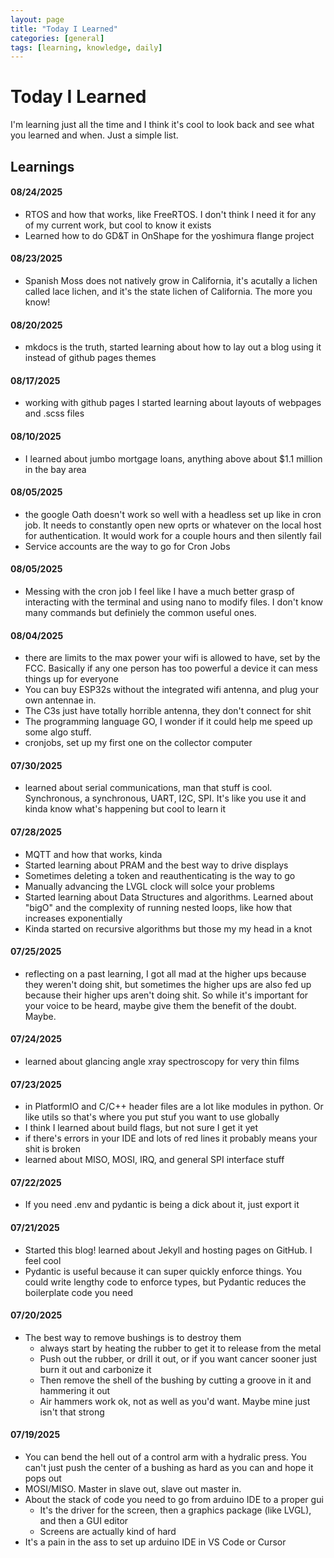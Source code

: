 ```yaml
---
layout: page
title: "Today I Learned"
categories: [general]
tags: [learning, knowledge, daily]
---
```


# Today I Learned

I'm learning just all the time and I think it's cool to look back and see what you learned and when. Just a simple list. 

## Learnings

#### 08/24/2025
- RTOS and how that works, like FreeRTOS. I don't think I need it for any of my current work, but cool to know it exists
- Learned how to do GD&T in OnShape for the yoshimura flange project


#### 08/23/2025
- Spanish Moss does not natively grow in California, it's acutally a lichen called lace lichen, and it's the state lichen of California. The more you know!

#### 08/20/2025
- mkdocs is the truth, started learning about how to lay out a blog using it instead of github pages themes

#### 08/17/2025
- working with github pages I started learning about layouts of webpages and .scss files

#### 08/10/2025
- I learned about jumbo mortgage loans, anything above about $1.1 million in the bay area
  

#### 08/05/2025
- the google Oath doesn't work so well with a headless set up like in cron job. It needs to constantly open new oprts or whatever on the local host for authentication. It would work for a couple hours and then silently fail
- Service accounts are the way to go for Cron Jobs

#### 08/05/2025
- Messing with the cron job I feel like I have a much better grasp of interacting with the terminal and using nano to modify files. I don't know many commands but definiely the common useful ones. 

#### 08/04/2025
- there are limits to the max power your wifi is allowed to have, set by the FCC. Basically if any one person has too powerful a device it can mess things up for everyone
- You can buy ESP32s without the integrated wifi antenna, and plug your own antennae in.
- The C3s just have totally horrible antenna, they don't connect for shit
- The programming language GO, I wonder if it could help me speed up some algo stuff. 
- cronjobs, set up my first one on the collector computer

#### 07/30/2025
- learned about serial communications, man that stuff is cool. Synchronous, a synchronous, UART, I2C, SPI. It's like you use it and kinda know what's happening but cool to learn it
  
#### 07/28/2025
- MQTT and how that works, kinda
- Started learning about PRAM and the best way to drive displays
- Sometimes deleting a token and reauthenticating is the way to go
- Manually advancing the LVGL clock will solce your problems
- Started learning about Data Structures and algorithms. Learned about "bigO" and the complexity of running nested loops, like how that increases exponentially
- Kinda started on recursive algorithms but those my my head in a knot

#### 07/25/2025
- reflecting on a past learning, I got all mad at the higher ups because they weren't doing shit, but sometimes the higher ups are also fed up because their higher ups aren't doing shit. So while it's important for your voice to be heard, maybe give them the benefit of the doubt. Maybe. 

#### 07/24/2025
- learned about glancing angle xray spectroscopy for very thin films


#### 07/23/2025
- in PlatformIO and C/C++ header files are a lot like modules in python. Or like utils so that's where you put stuf you want to use globally
- I think I learned about build flags, but not sure I get it yet
- if there's errors in your IDE and lots of red lines it probably means your shit is broken
- learned about MISO, MOSI, IRQ, and general SPI interface stuff

  
#### 07/22/2025
- If you need .env and pydantic is being a dick about it, just export it

#### 07/21/2025
- Started this blog! learned about Jekyll and hosting pages on GitHub. I feel cool
- Pydantic is useful because it can super quickly enforce things. You could write lengthy code to enforce types, but Pydantic reduces the boilerplate code you need

#### 07/20/2025
- The best way to remove bushings is to destroy them
  - always start by heating the rubber to get it to release from the metal
  - Push out the rubber, or drill it out, or if you want cancer sooner just burn it out and carbonize it
  - Then remove the shell of the bushing by cutting a groove in it and hammering it out
  - Air hammers work ok, not as well as you'd want. Maybe mine just isn't that strong

#### 07/19/2025
- You can bend the hell out of a control arm with a hydralic press. You can't just push the center of a bushing as hard as you can and hope it pops out
- MOSI/MISO. Master in slave out, slave out master in. 
- About the stack of code you need to go from arduino IDE to a proper gui
  - It's the driver for the screen, then a graphics package (like LVGL), and then a GUI editor
  - Screens are actually kind of hard
- It's a pain in the ass to set up arduino IDE in VS Code or Cursor


